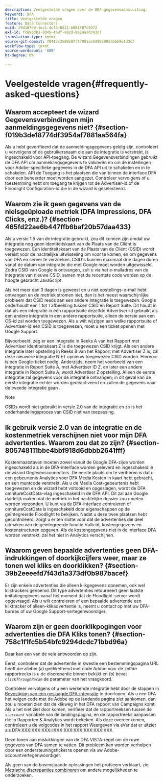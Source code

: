 ```yaml
---
description: Veelgestelde vragen over de DFA-gegevensaansluiting.
keywords: DFA
title: Veelgestelde vragen
feature: Data Connectors
uuid: 59d187e9-1ec1-4cf3-8831-b981f87c9372
exl-id: fc695d81-0d45-4a9f-a02d-8a14aadc43c7
translation-type: tm+mt
source-git-commit: 78412c2588b07f47981ac0d953893db6b9e1d3c2
workflow-type: tm+mt
source-wordcount: '889'
ht-degree: 0%

---
```


# Veelgestelde vragen{#frequently-asked-questions}

## Waarom accepteert de wizard Gegevensverbindingen mijn aanmeldingsgegevens niet? {#section-f019b3de18774df3954af7881aa564fa}

Als u hebt geverifieerd dat de aanmeldingsgegevens geldig zijn, controleert u vervolgens of de gebruikersnaam die aan de integratie is verstrekt, is ingeschakeld voor API-toegang. De wizard Gegevensverbindingen gebruikt de DFA API om aanmeldingsgegevens te valideren en om de instellingen voor Adobe-specifieke gegevens in de DFA API uit te schakelen en in te schakelen. API de Toegang is het plaatsen die van binnen de interface DFA door een beheerder moet worden aangezet. Controleer vervolgens of u toestemming hebt om toegang te krijgen tot de Advertiser-id of de Floodlight Configuration-id die in de wizard is geselecteerd.

## Waarom zie ik geen gegevens van de nielsgeüploade metriek (DFA Impressions, DFA Clicks, enz.)? {#section-465fd22ae6b447ffb6baf20b57daa433}

Als u versie 1.5 van de integratie gebruikt, zou dit kunnen zijn omdat uw integratie nog geen identiteitskaart van de Plaats van de Cliënt is toegewezen. Een identiteitskaart van de Plaats van de Cliënt (CSID) wordt vereist voor de nachtelijke uitwisseling om voor te komen, en om gegevens van DFA en server te verzoeken. CSID&#39;s kunnen maximaal drie dagen duren vanaf de datum van integratie die met Google moet worden uitgewisseld. Zodra CSID van Google is ontvangen, zult u via het e-mailadres van de integratie van nieuwe CSID, samen met de recentste code worden op de hoogte gebracht JavaScript.

Als het meer dan 3 dagen is geweest en u niet opstellings-e-mail hebt ontvangen en de metriek stromen niet, dan is het meest waarschijnlijke probleem dat CSID reeds aan een andere integratie is toegewezen. Google onderhoudt een 1 tot 1 afbeelding tussen CSID en Report Suite. Dit houdt in dat als een integratie in één rapportsuite dezelfde Advertiser-id gebruikt als een andere integratie in een andere rapportsuite, alleen de eerste aan een CS-id zal worden toegewezen. Als u wilt wijzigen aan welke rapportsuite of Advertiser-id een CSID is toegewezen, moet u een ticket openen met Google Support.

Bijvoorbeeld, zeg er een integratie in Reeks A van het Rapport met Advertiser identiteitskaart Z is die toegewezen CSID krijgt. Als een andere integratie later opstelling in Reeks B van het Rapport met Advertiser Z is, zal deze nieuwere integratie NIET opnieuw toegewezen CSID worden. Hiervoor is een Google-ticket nodig. Anderzijds, neem het voorbeeld van een integratie in Report Suite A, met Advertiser ID Z, en later een andere integratie in Report Suite A, wordt Advertiser Z opstelling. Alleen de eerste integratie zal gegevens voor de integratie ontvangen; in dit geval kan de eerste integratie echter worden gedeactiveerd en zullen de gegevens naar de tweede integratie gaan .

>[!NOTE]
>
>CSIDs wordt niet gebruikt in versie 2.0 van de integratie en zo is het onderhandelingsproces van CSID niet van toepassing.

## Ik gebruik versie 2.0 van de integratie en de kostenmetriek verschijnen niet voor mijn DFA advertenties. Waarom zou dat zo zijn? {#section-805748111bbe4bbf918d6dbbb2641fff}

Kostenmaatstaven moeten zowel vanuit de Google DFA-zijde worden ingeschakeld als in de DFA-interface worden geleverd en ingeschakeld in de wizard Gegevensconnectors. De eerste plaats om te verifiëren is dat u een gebeurtenis Analytics voor DFA Media Kosten in kaart hebt gebracht, en een muntcode verstrekt. Als u de Media Cost-gebeurtenis hebt toegewezen en de wizard hebt voltooid en opgeslagen, wordt de DFA omnitureCostData-vlag ingeschakeld in de DFA API. Dit zal aan Google duidelijk maken dat de metriek in het nachtelijke dossier zou moeten worden verzonden. U kunt via de DFA-interface controleren of omnitureCostData is ingeschakeld door eigenschappen op de geïntegreerde Floodlight te bekijken. Nadat u deze twee plaatsen hebt gecontroleerd, zorgt u er ten slotte voor dat de advertenties die deel uitmaken van de geïntegreerde functie Vullicht, kostengegevens en kostenstructuren opgeven. Als de kostengegevens niet in de interface DFA worden verstrekt, zal het niet in Analytics verschijnen.

## Waarom geven bepaalde advertenties geen DFA-indrukkingen of doorkijkcijfers weer, maar ze tonen wel kliks en doorklikken? {#section-39b2eeeefd7f43d1a373df0b987bacef}

Er zijn enkele advertenties die alleen klikgegevens opnemen, ook wel kliktrackers genoemd. Dit type advertenties retourneert geen laatste imitatiegegevens vanaf het moment dat de Floodlight-server wordt opgevraagd. Als u wilt controleren of een bepaalde advertentie een kliktracker of alleen-klikadvertentie is, neemt u contact op met uw DFA-bureau of uw Google Support-vertegenwoordiger.

## Waarom zijn er geen doorklikpogingen voor advertenties die DFA Kliks tonen? {#section-758c1f1fc5b54bfc9294dcdc71bbd96a}

Daar kan een van de vele antwoorden op zijn.

Eerst, controleer dat de advertentie in kwestie een bestemmingspagina URL heeft die allebei (a) geëtiketteerd met code Adobe voor de zelfde rapportreeks is u de discrepantie binnen bekijkt en (b) bevat *`clickThroughParam`* de parameter van het vraagkoord.

Controleer vervolgens of u een werkende integratie hebt door de stappen in [Bevestiging van een geslaagde DFA-integratie](../dfa-data-connector-analytics/dfa-integration.md) te doorlopen. Als u een DFA het volgen code met de Adobe op de landende pagina ziet aankomen, dan zou u moeten zien dat de klikweg in het DFA rapport van Campaigns komt. Als u het niet ziet door komen, verifieer dat de rapportreeksen tussen de *`s.account`* variabele van de landingspagina, en de rapportreeks aanpassen die in Rapporten &amp; Analytics wordt bekeken. Als deze overeenkomen, controleert u de volgcodes in het rapport Weergeven via eVar dat er uitziet als DFA:XXX:XXX:XXX:llXXX:XXX:XXX:XXX:XXX:XXX.

Deze tonen aan mislukkingen van de DFA VISTA-regel om de ruwe gegevens van DFA samen te vatten. Dit probleem kan worden verholpen door een ondersteuningsticket te openen via uw Adobe-accountvertegenwoordiger.

Als geen van de bovenstaande oplossingen het probleem verklaart, zie [Metrische discrepanties combineren](../dfa-data-connector-analytics/dfa-reconciling-metric-discrepancies.md) om andere mogelijkheden te onderzoeken.
